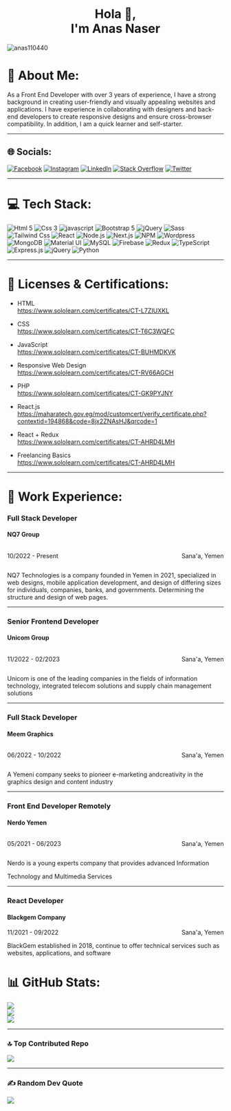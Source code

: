 <h1 align="center">Hola 👋,<br/> I'm Anas Naser</h1>

<p align="left"> <img src="https://komarev.com/ghpvc/?username=anas110440&label=Profile%20views&color=0e75b6&style=flat" alt="anas110440" />

<!-- [![](https://visitcount.itsvg.in/api?id=anas110440&icon=4&color=0)](https://visitcount.itsvg.in) -->
</p>

# 💫 About Me:

As a Front End Developer with over 3 years of experience, I have a strong background in creating user-friendly
and visually appealing websites and applications. I have experience in collaborating with
designers and back-end developers to create responsive designs and ensure cross-browser
compatibility. In addition, I am a quick learner and self-starter.

<hr/>

## 🌐 Socials:

[![Facebook](https://img.shields.io/badge/Facebook-%231877F2.svg?logo=Facebook&logoColor=white)](https://facebook.com/anascodex)
[![Instagram](https://img.shields.io/badge/Instagram-%23E4405F.svg?logo=Instagram&logoColor=white)](https://instagram.com/anascodex)
[![LinkedIn](https://img.shields.io/badge/LinkedIn-%230077B5.svg?logo=linkedin&logoColor=white)](https://linkedin.com/in/anascodex)
[![Stack Overflow](https://img.shields.io/badge/-Stackoverflow-FE7A16?logo=stack-overflow&logoColor=white)](https://stackoverflow.com/users/anascodex)
[![Twitter](https://img.shields.io/badge/Twitter-%231DA1F2.svg?logo=Twitter&logoColor=white)](https://twitter.com/anascodex)

<hr/>

# 💻 Tech Stack:

![Html 5](https://img.shields.io/badge/HTML5-%23e34c26.svg?logo=Html5&logoColor=white)
![Css 3](https://img.shields.io/badge/Css3-%23264de4.svg?logo=Css3&logoColor=white)
![javascript](https://img.shields.io/badge/javascript-%23F0DB4F.svg?logo=javascript&logoColor=black)
![Bootstrap 5](https://img.shields.io/badge/Bootstrap5-%23563d7c.svg?logo=Bootstrap&logoColor=white)
![jQuery](https://img.shields.io/badge/jQuery-%230769AD.svg?logo=jQuery&logoColor=white)
![Sass](https://img.shields.io/badge/Sass-%23CC6699.svg?logo=Sass&logoColor=white)
![Tailwind Css](https://img.shields.io/badge/TailwindCss-%2306b6d4.svg?logo=TailwindCss&logoColor=white)
![React](https://img.shields.io/badge/React-%231877F2.svg?logo=React&logoColor=white)
![Node.js](https://img.shields.io/badge/Node.js-%2368a063.svg?logo=Node.js&logoColor=white)
![Next.js](https://img.shields.io/badge/Next.js-%23000.svg?logo=Next.js&logoColor=white)
![NPM](https://img.shields.io/badge/NPM-%23CC3534.svg?logo=NPM&logoColor=white)
![Wordpress](https://img.shields.io/badge/Wordpress-%2321759b.svg?logo=Wordpress&logoColor=white)
![MongoDB](https://img.shields.io/badge/MongoDB-%234DB33D.svg?logo=MongoDB&logoColor=white)
![Material UI](https://img.shields.io/badge/Material%20UI-%230081CB.svg?logo=Material-UI&logoColor=white)
![MySQL](https://img.shields.io/badge/MySQL-%234479A1.svg?logo=MySQL&logoColor=white)
![Firebase](https://img.shields.io/badge/Firebase-%23FFCA28.svg?logo=Firebase&logoColor=black)
![Redux](https://img.shields.io/badge/Redux-%23764ABC.svg?logo=Redux&logoColor=white)
![TypeScript](https://img.shields.io/badge/TypeScript-%23007ACC.svg?logo=TypeScript&logoColor=white)
![Express.js](https://img.shields.io/badge/Express.js-%23404d59.svg?logo=Express&logoColor=white)
![jQuery](https://img.shields.io/badge/jQuery-%230769AD.svg?logo=jQuery&logoColor=white)
![Python](https://img.shields.io/badge/Python-%233776AB.svg?logo=Python&logoColor=white)

<hr/>

# 📜 Licenses & Certifications:

- HTML <br/>
  https://www.sololearn.com/certificates/CT-L7ZIUXKL

- CSS <br/>
  https://www.sololearn.com/certificates/CT-T6C3WQFC

- JavaScript <br/>
  https://www.sololearn.com/certificates/CT-BUHMDKVK

- Responsive Web Design <br/>
  https://www.sololearn.com/certificates/CT-RV66AGCH

- PHP <br/>
  https://www.sololearn.com/certificates/CT-GK9PYJNY

- React.js <br/>
  https://maharatech.gov.eg/mod/customcert/verify_certificate.php?contextid=194868&code=8jx2ZNAsHJ&qrcode=1

- React + Redux <br/>
  https://www.sololearn.com/certificates/CT-AHRD4LMH

- Freelancing Basics <br/>
https://www.sololearn.com/certificates/CT-AHRD4LMH
<hr/>

# 📜 Work Experience:

  <h3>Full Stack Developer</h3>
  <h4>NQ7 Group</h4>

  <div style="display: flex; align-items: center; justify-content: space-between;">
  <p>10/2022 - Present</p>
  <p>Sana'a, Yemen</p>
  </div>
  <p>NQ7 Technologies is a company founded in Yemen in 2021, specialized in
  web designs, mobile application development, and design of differing
  sizes for individuals, companies, banks, and governments.
  Determining the structure and design of web pages.
  </p>

  <hr/>
  <h3>Senior Frontend Developer</h3>  
  <h4>Unicom Group</h4>
  <div style="display: flex; align-items: center; justify-content: space-between;">
  <p>11/2022 - 02/2023</p>
  <p>Sana'a, Yemen</p>
  </div>
  <p>Unicom is one of the leading companies in the fields of information
  technology, integrated telecom solutions and supply chain management
  solutions
  </p>
 
  <hr/>
  <h3>Full Stack Developer</h3>  
  <h4>Meem Graphics</h4>
  <div style="display: flex; align-items: center; justify-content: space-between;">
  <p>06/2022 - 10/2022</p>
  <p>Sana'a, Yemen</p>
  </div>
  <p>A Yemeni company seeks to pioneer e-marketing andcreativity in the
  graphics design and content industry
  </p>

  <hr/>

  <h3>Front End Developer Remotely</h3>
  <h4>Nerdo Yemen</h4>
  <div style="display: flex; align-items: center; justify-content: space-between;">
  <p>05/2021 - 06/2023</p>
  <p>Sana'a, Yemen</p>
  </div>
  <p>Nerdo is a young experts company that provides advanced Information

Technology and Multimedia Services

  <hr/>
  <h3>React Developer</h3>  
  <h4>Blackgem Company</h4>
 <div align="center">
  <p style="display: flex; align-items: center; justify-content: space-between;">
    <span>11/2021 - 09/2022</span>
    <span>Sana'a, Yemen</span>
  </p>
</div>
  <p>BlackGem established in 2018, continue to offer technical services such
  as websites, applications, and software
  </p>

# 📊 GitHub Stats:

![](https://github-readme-stats.vercel.app/api?username=anas110440&theme=blue-green&hide_border=true&include_all_commits=false&count_private=true)<br/>
![](https://github-readme-streak-stats.herokuapp.com/?user=anas110440&theme=blue-green&hide_border=true)<br/>
![](https://github-readme-stats.vercel.app/api/top-langs/?username=anas110440&theme=blue-green&hide_border=true&include_all_commits=false&count_private=true&layout=compact)

  <hr/>

### 🔝 Top Contributed Repo

![](https://github-contributor-stats.vercel.app/api?username=anas110440&limit=5&theme=tokyonight&combine_all_yearly_contributions=true)

  <hr/>

### ✍️ Random Dev Quote

![](https://quotes-github-readme.vercel.app/api?type=horizontal&theme=merko)
